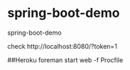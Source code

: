 # spring-boot-demo
spring-boot-demo

check http://localhost:8080/?token=1

##Heroku
foreman start web -f Procfile